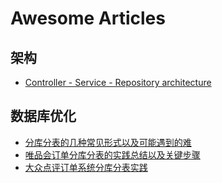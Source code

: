 # Awesome Articles

## 架构

* [Controller - Service - Repository architecture](https://laravel.io/forum/06-17-2014-controller-service-repository-architecture)

## 数据库优化

* [分库分表的几种常见形式以及可能遇到的难](http://www.infoq.com/cn/articles/key-steps-and-likely-problems-of-split-table)
* [唯品会订单分库分表的实践总结以及关键步骤](http://www.infoq.com/cn/articles/summary-and-key-steps-of-vip-orders-depots-table)
* [大众点评订单系统分库分表实践](https://tech.meituan.com/dianping_order_db_sharding.html)
